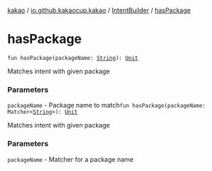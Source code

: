 [kakao](../../index.md) / [io.github.kakaocup.kakao](../index.md) / [IntentBuilder](index.md) / [hasPackage](./has-package.md)

# hasPackage

`fun hasPackage(packageName: `[`String`](https://kotlinlang.org/api/latest/jvm/stdlib/kotlin/-string/index.html)`): `[`Unit`](https://kotlinlang.org/api/latest/jvm/stdlib/kotlin/-unit/index.html)

Matches intent with given package

### Parameters

`packageName` - Package name to match`fun hasPackage(packageName: Matcher<`[`String`](https://kotlinlang.org/api/latest/jvm/stdlib/kotlin/-string/index.html)`>): `[`Unit`](https://kotlinlang.org/api/latest/jvm/stdlib/kotlin/-unit/index.html)

Matches intent with given package

### Parameters

`packageName` - Matcher for a package name